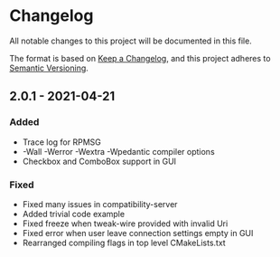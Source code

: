 # Changelog

All notable changes to this project will be documented in this file.

The format is based on [Keep a Changelog](https://keepachangelog.com/en/1.0.0/),
and this project adheres to [Semantic Versioning](https://semver.org/spec/v2.0.0.html).

## 2.0.1  - 2021-04-21

### Added 

- Trace log for RPMSG
- -Wall -Werror -Wextra -Wpedantic compiler options
- Checkbox and ComboBox support in GUI

### Fixed

- Fixed many issues in compatibility-server
- Added trivial code example
- Fixed freeze when tweak-wire provided with invalid Uri
- Fixed error when user leave connection settings empty in GUI
- Rearranged compiling flags in top level CMakeLists.txt
